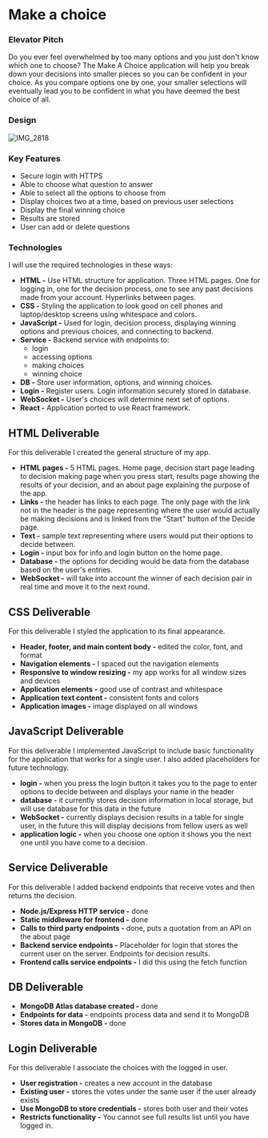 # Make a choice
### Elevator Pitch
Do you ever feel overwhelmed by too many options and you just don't know which one to choose? The Make A Choice application will help you break down your decisions into smaller pieces so you can be confident in your choice. As you compare options one by one, your smaller selections will eventually lead you to be confident in what you have deemed the best choice of all.

### Design
![IMG_2818](https://github.com/hayliej/startup/assets/144943589/83e08ee1-2afb-427f-9e2c-3e4ca98beed4)


### Key Features
+ Secure login with HTTPS
+ Able to choose what question to answer 
+ Able to select all the options to choose from
+ Display choices two at a time, based on previous user selections
+ Display the final winning choice
+ Results are stored
+ User can add or delete questions

### Technologies
I will use the required technologies in these ways:
+ **HTML -** Use HTML structure for application. Three HTML pages. One for logging in, one for the decision process, one to see any past decisions made from your account. Hyperlinks between pages.
+ **CSS -** Styling the application to look good on cell phones and laptop/desktop screens using whitespace and colors.
+ **JavaScript -** Used for login, decision process, displaying winning options and previous choices, and connecting to backend.
+ **Service -** Backend service with endpoints to:
    - login
    - accessing options
    - making choices
    - winning choice
+ **DB -** Store user information, options, and winning choices.
+ **Login -** Register users. Login information securely stored in database.
+ **WebSocket -** User's choices will determine next set of options.
+ **React -** Application ported to use React framework.

## HTML Deliverable
For this deliverable I created the general structure of my app.
+ **HTML pages -** 5 HTML pages. Home page, decision start page leading to decision making page when you press start, results page showing the results of your decision, and an about page explaining the purpose of the app.
+ **Links -** the header has links to each page. The only page with the link not in the header is the page representing where the user would actually be making decisions and is linked from the "Start" button of the Decide page.
+ **Text -** sample text representing where users would put their options to decide between.
+ **Login -** input box for info and login button on the home page.
+ **Database -** the options for deciding would be data from the database based on the user's entries.
+ **WebSocket -** will take into account the winner of each decision pair in real time and move it to the next round.

## CSS Deliverable
For this deliverable I styled the application to its final appearance.
+ **Header, footer, and main content body -** edited the color, font, and format
+ **Navigation elements -** I spaced out the navigation elements
+ **Responsive to window resizing -** my app works for all window sizes and devices
+ **Application elements -** good use of contrast and whitespace
+ **Application text content -** consistent fonts and colors
+ **Application images -** image displayed on all windows

## JavaScript Deliverable
For this deliverable I implemented JavaScript to include basic functionality for the application that works for a single user. I also added placeholders for future technology.
+ **login -** when you press the login button it takes you to the page to enter options to decide between and displays your name in the header
+ **database -** it currently stores decision information in local storage, but will use database for this data in the future
+ **WebSocket -** currently displays decision results in a table for single user, in the future this will display decisions from fellow users as well
+ **application logic -** when you choose one option it shows you the next one until you have come to a decision.

## Service Deliverable
For this deliverable I added backend endpoints that receive votes and then returns the decision.
+ **Node.js/Express HTTP service -** done
+ **Static middleware for frontend -** done
+ **Calls to third party endpoints -** done, puts a quotation from an API on the about page
+ **Backend service endpoints -** Placeholder for login that stores the current user on the server. Endpoints for decision results.
+ **Frontend calls service endpoints -** I did this using the fetch function

## DB Deliverable
+ **MongoDB Atlas database created -** done
+ **Endpoints for data -** endpoints process data and send it to MongoDB
+ **Stores data in MongoDB -** done

## Login Deliverable
For this deliverable I associate the choices with the logged in user.
+ **User registration -** creates a new account in the database
+ **Existing user -** stores the votes under the same user if the user already exists
+ **Use MongoDB to store credentials -** stores both user and their votes
+ **Restricts functionality -** You cannot see full results list until you have logged in.
